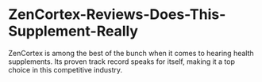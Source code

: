 # ZenCortex-Reviews-Does-This-Supplement-Really
ZenCortex is among the best of the bunch when it comes to hearing health supplements. Its proven track record speaks for itself, making it a top choice in this competitive industry.
